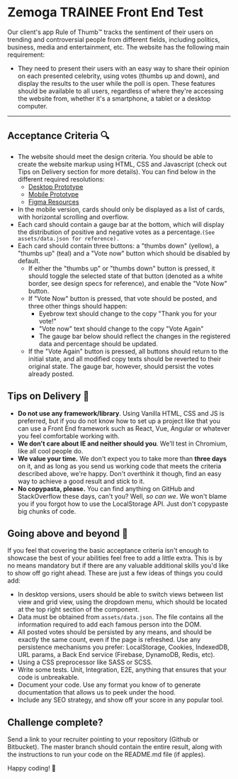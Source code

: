 # Zemoga TRAINEE Front End Test

Our client's app Rule of Thumb™️ tracks the sentiment of their users on trending and controversial people from different fields, including politics, business, media and entertainment, etc. The website has the following main requirement:
- They need to present their users with an easy way to share their opinion on each presented celebrity, using votes (thumbs up and down), and display the results to the user while the poll is open. These features should be available to all users, regardless of where they're accessing the website from, whether it's a smartphone, a tablet or a desktop computer.
---
## Acceptance Criteria 🔍
- The website should meet the design criteria. You should be able to create the website markup using HTML, CSS and Javascript (check out Tips on Delivery section for more details). You can find below in the different required resolutions:
    - [Desktop Prototype](https://www.figma.com/proto/NlQ6PjfanVO2YyuDUaohjx/Rule-of-Thumb---FED-Challenge?node-id=84%3A2401&scaling=min-zoom)
    - [Mobile Prototype](https://www.figma.com/proto/NlQ6PjfanVO2YyuDUaohjx/Rule-of-Thumb---FED-Challenge?node-id=6%3A43&scaling=min-zoom)
    - [Figma Resources](https://www.figma.com/file/NlQ6PjfanVO2YyuDUaohjx/Rule-of-Thumb---FED-Challenge)
- In the mobile version, cards should only be displayed as a list of cards, with horizontal scrolling and overflow.
- Each card should contain a gauge bar at the bottom, which will display the distribution of positive and negative votes as a percentage.`(See assets/data.json for reference).`
- Each card should contain three buttons: a "thumbs down" (yellow), a "thumbs up" (teal) and a "Vote now" button which should be disabled by default.
    - If either the "thumbs up" or "thumbs down" button is pressed, it should toggle the selected state of that button (denoted as a white border, see design specs for reference), and enable the "Vote Now" button.
    - If "Vote Now" button is pressed, that vote should be posted, and three other things should happen:
        - Eyebrow text should change to the copy "Thank you for your vote!"
        - "Vote now" text should change to the copy "Vote Again"
        - The gauge bar below should reflect the changes in the registered data and percentage should be updated.
    - If the "Vote Again" button is pressed, all buttons should return to the initial state, and all modified copy texts should be reverted to their original state. The gauge bar, however, should persist the votes already posted.

## Tips on Delivery 🧐 
- **Do not use any framework/library**. Using Vanilla HTML, CSS and JS is preferred, but if you do not know how to set up a project like that you can use a Front End framework such as React, Vue, Angular or whatever you feel comfortable working with.
- **We don't care about IE and neither should you**. We'll test in Chromium, like all cool people do.
- **We value your time.** We don't expect you to take more than **three days** on it, and as long as you send us working code that meets the criteria described above, we're happy. Don't overthink it though, find an easy way to achieve a good result and stick to it.
- **No copypasta, please.** You can find anything on GitHub and StackOverflow these days, can't you? Well, _so can we_. We won't blame you if you forgot how to use the LocalStorage API. Just don't copypaste big chunks of code.

## Going above and beyond 🚀 
If you feel that covering the basic acceptance criteria isn't enough to showcase the best of your abilities feel free to add a little extra. This is by no means mandatory but if there are any valuable additional skills you'd like to show off go right ahead. These are just a few ideas of things you could add:

- In desktop versions, users should be able to switch views between list view and grid view, using the dropdown menu, which should be located at the top right section of the component.
- Data must be obtained from `assets/data.json`. The file contains all the information required to add each famous person into the DOM. 
- All posted votes should be persisted by any means, and should be exactly the same count, even if the page is refreshed. Use any persistence mechanisms you prefer: LocalStorage, Cookies, IndexedDB, URL params, a Back End service (Firebase, DynamoDB, Redis, etc).
- Using a CSS preprocessor like SASS or SCSS.
- Write some tests. Unit, Integration, E2E, anything that ensures that your code is unbreakable.
- Document your code. Use any format you know of to generate documentation that allows us to peek under the hood.
- Include any SEO strategy, and show off your score in any popular tool.

## Challenge complete?
Send a link to your recruiter pointing to your repository (Github or Bitbucket). The master branch should contain the entire result, along with the instructions to run your code on the README.md file (if apples).

Happy coding! 🙌
